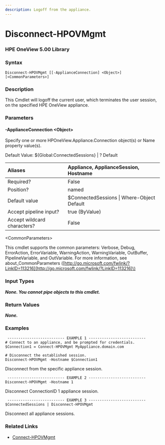 ```yaml
---
description: Logoff from the appliance.
---
```


# Disconnect-HPOVMgmt

### HPE OneView 5.00 Library

### Syntax

```text
Disconnect-HPOVMgmt [[-ApplianceConnection] <Object>] [<CommonParameters>]
```

### Description

This Cmdlet will logoff the current user, which terminates the user session, on the specified HPE OneView appliance.

### Parameters

#### -ApplianceConnection &lt;Object&gt;

Specify one or more HPOneView.Appliance.Connection object\(s\) or Name property value\(s\).

Default Value: ${Global:ConnectedSessions} \| ? Default

| Aliases | Appliance, ApplianceSession, Hostname |
| :--- | :--- |
| Required? | False |
| Position? | named |
| Default value | $ConnectedSessions \| Where-Object Default |
| Accept pipeline input? | true \(ByValue\) |
| Accept wildcard characters?    | False |

&lt;CommonParameters&gt;

This cmdlet supports the common parameters: Verbose, Debug, ErrorAction, ErrorVariable, WarningAction, WarningVariable, OutBuffer, PipelineVariable, and OutVariable. For more information, see about\_CommonParameters \([http://go.microsoft.com/fwlink/?LinkID=113216](http://go.microsoft.com/fwlink/?LinkID=113216)\)

### Input Types

_**None. You cannot pipe objects to this cmdlet.**_

### Return Values

_**None.**_

### Examples

```text
 -------------------------- EXAMPLE 1 --------------------------
# Connect to an appliance, and be prompted for credentials.
$Connection1 = Connect-HPOVMgmt MyAppliance.domain.com

# Disconnect the established session.
Disconnect-HPOVMgmt -Hostname $Connection1
```

 Disconnect from the specific appliance session.

```text
 -------------------------- EXAMPLE 2 --------------------------
Disconnect-HPOVMgmt -Hostname 1
```

 Disconnect ConnectionID 1 appliance session.

```text
 -------------------------- EXAMPLE 3 --------------------------
$ConnectedSessions | Disconnect-HPOVMgmt
```

Disconnect all appliance sessions.

### Related Links

* [Connect-HPOVMgmt ](connect-hpovmgmt.md#hpe-oneview-5-00-library)
